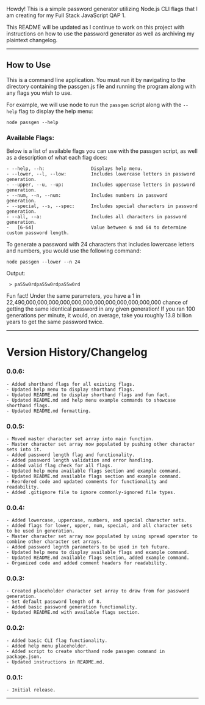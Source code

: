 Howdy! This is a simple password generator utilizing Node.js CLI flags that I am creating for my Full Stack JavaScript QAP 1.

This README will be updated as I continue to work on this project with instructions on how to use the password generator
as well as archiving my plaintext changelog.


--------------------------------

## How to Use

This is a command line application. You must run it by navigating to the directory containing the passgen.js file and running
the program along with any flags you wish to use.

For example, we will use node to run the ```passgen``` script along with the ```--help``` flag to display the help menu:
```
node passgen --help
``` 

### Available Flags:

Below is a list of available flags you can use with the passgen script, as well as a description of what each flag does:
```
- --help, --h:                 Displays help menu.
- --lower, --l, --low:         Includes lowercase letters in password generation.
- --upper, --u, --up:          Includes uppercase letters in password generation.
- --num, --n, --num:           Includes numbers in password generation.
- --special, --s, --spec:      Includes special characters in password generation.
- --all, --a:                  Includes all characters in password generation.
-   [6-64]                     Value between 6 and 64 to determine custom password length.
```

To generate a password with 24 characters that includes lowercase letters and numbers, you would use the following command:
```
node passgen --lower --n 24
```
Output:
```
 > pa55w0rdpa55w0rdpa55w0rd
```

Fun fact! Under the same parameters, you have a 1 in 22,490,000,000,000,000,000,000,000,000,000,000,000,000 chance of getting the same identical password in any given generation! If you ran 100 generations per minute, it would, on average, take you roughly 13.8 billion years to get the same password twice.

--------------------------------

# Version History/Changelog

### 0.0.6:
    - Added shorthand flags for all existing flags.
    - Updated help menu to display shorthand flags.
    - Updated README.md to display shorthand flags and fun fact.
    - Updated README.md and help menu example commands to showcase shorthand flags.
    - Updated README.md formatting.


### 0.0.5:
    - Moved master character set array into main function.
    - Master character set array now populated by pushing other character sets into it.
    - Added password length flag and functionality.
    - Added password length validation and error handling.
    - Added valid flag check for all flags.
    - Updated help menu available flags section and example command.
    - Updated README.md available flags section and example command.
    - Reordered code and updated comments for functionality and readability.
    - Added .gitignore file to ignore commonly-ignored file types.


### 0.0.4:
    - Added lowercase, uppercase, numbers, and special character sets.
    - Added flags for lower, upper, num, special, and all character sets to be used in generation.
    - Master character set array now populated by using spread operator to combine other character set arrays.
    - Added password legnth parameters to be used in teh future.
    - Updated help menu to display available flags and example command.
    - Updated README.md available flags section, added example command.
    - Organized code and added comment headers for readability.


### 0.0.3:
    - Created placeholder character set array to draw from for password generation.
    - Set default password length of 8.
    - Added basic password generation functionality.
    - Updated README.md with available flags section.


### 0.0.2:
    - Added basic CLI flag functionality.
    - Added help menu placeholder.
    - Added script to create shorthand node passgen command in package.json.
    - Updated instructions in README.md.


### 0.0.1:
    - Initial release.


--------------------------------